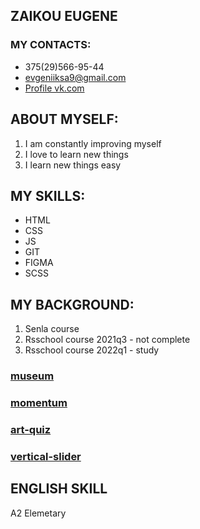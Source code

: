 ## ZAIKOU EUGENE

### MY CONTACTS: 
 * 375(29)566-95-44
 * evgeniiksa9@gmail.com
 * [Profile vk.com](https://vk.com/skailat)

 ## ABOUT MYSELF:

  1. I am constantly improving myself
  2. I love to learn new things
  3. I learn new things easy
  
## MY SKILLS:

  * HTML
  * CSS
  * JS
  * GIT
  * FIGMA
  * SCSS

## MY BACKGROUND:

  1. Senla course 
  2. Rsschool course 2021q3 - not complete
  3. Rsschool course 2022q1 - study
  
  ### [museum](https://zaikovevgeni-museum-dom-rsschool.netlify.app/)
  ### [momentum](https://momentum-rsschool.netlify.app/)
  ### [art-quiz](https://art-quiz-task-end-but-dont-save-result-localstorage.netlify.app/)
  ### [vertical-slider](https://loving-meninsky-42e436.netlify.app/)

## ENGLISH SKILL
  A2 Elemetary